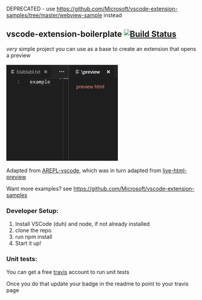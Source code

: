 DEPRECATED - use https://github.com/Microsoft/vscode-extension-samples/tree/master/webview-sample instead

## vscode-extension-boilerplate [![Build Status](https://travis-ci.org/Almenon/vscode-extension-boilerplate-vscode.svg?branch=master)](https://travis-ci.org/Almenon/vscode-extension-boilerplate-vscode)

*very* simple project you can use as a base to create an extension that opens a preview

![](example.png)

Adapted from [AREPL-vscode](https://github.com/almenon/arepl-vscode), which was in turn adapted from [live-html-preview](https://github.com/HarshdeepGupta/live-html-preview)

Want more examples? see https://github.com/Microsoft/vscode-extension-samples

### Developer Setup:

1. Install VSCode (duh) and node, if not already installed
2. clone the repo
3. run npm install
4. Start it up!

### Unit tests:

You can get a free [travis](travis-ci.org) account to run unit tests

Once you do that update your badge in the readme to point to your travis page

